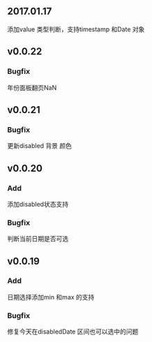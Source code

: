 ## 2017.01.17
添加value 类型判断，支持timestamp 和Date 对象

## v0.0.22

### Bugfix
年份面板翻页NaN

## v0.0.21

### Bugfix
更新disabled 背景 颜色

## v0.0.20

### Add
添加disabled状态支持

### Bugfix
判断当前日期是否可选


## v0.0.19

### Add
日期选择添加min 和max 的支持

### Bugfix
修复今天在disabledDate 区间也可以选中的问题
